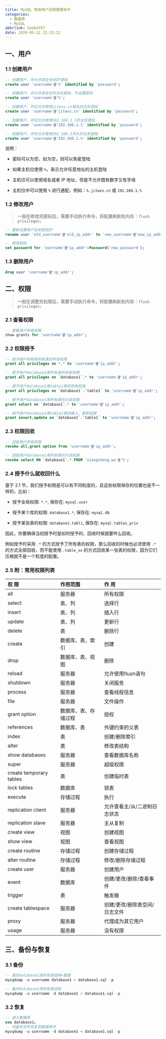 ```yaml
---
title: MySQL 常用用户权限管理命令
categories:
  - 数据库
  - MySQL
abbrlink: 5aeb4f97
date: 2020-05-12 22:25:12
---
```


## 一、用户

### 1.1 创建用户

```sql
-- 创建用户，并允许其在任何IP登陆
create user 'username'@'%' identified by 'password';

-- 创建用户，并允许其在任何主机登陆，不设置密码
create user 'username'@'%';

-- 创建用户，并仅允许使用jitwxs.cn域名的主机登陆
create user 'username'@'jitwxs.cn' identified by 'password';

-- 创建用户，并仅允许使用192.168.1.1的主机登陆
create user 'username'@'192.168.1.1' identified by 'password';

-- 创建用户，并仅允许使用192.168.1开头的主机登陆
create user 'username'@'192.168.1.%' identified by 'password';
```

说明：

- 密码可以为空，如为空，则可以免密登陆

- 如果主机位使用 `%`，表示允许任意地址的主机登陆

- 主机位可以使用域名或者 IP 地址，但是不允许既有数字又有字母

- 主机位中可以使用 `%` 进行通配，例如：`%.jitwxs.cn` 或 `192.168.1.%`

### 1.2 修改用户

> 一般在修改完密码后，需要手动执行命令，将配置刷新到内存：`flush privileges;`

```sql
-- 重新设置用户名和登陆IP
rename user 'old_username'@'old_ip_addr' to 'new_username'@'new_ip_addr';

-- 修改密码
set password for 'username'@'ip_addr'=Password('new_password');
```

### 1.3 删除用户

```sql
drop user 'username'@'ip_addr';
```

## 二、权限

> 一般在调整完权限后，需要手动执行命令，将配置刷新到内存：`flush privileges;`

### 2.1 查看权限

```sql
-- 查看用户所有权限
show grants for 'username'@'ip_addr';
```

### 2.2 权限授予

```sql
-- 授予用户所有库所有表的所有权限
grant all privileges on *.* to 'username'@'ip_addr';

-- 授予用户database1库所有表的所有权限
grant all privileges on `database1`.* to 'username'@'ip_addr';

-- 授予用户database1库table1表的所有权限
grant all privileges on `database1`.`table1` to 'username'@'ip_addr';

-- 授予用户database1库所有表的只读权限
grant select on `database1`.* to 'username'@'ip_addr';

-- 授予用户database1库table1表的插入、更新权限
grant insert,update on `database1`.`table1` to 'username'@'ip_addr';
```

### 2.3 权限回收

```sql
-- 回收用户所有权限
revoke all,grant option from 'username'@'ip_addr';

-- 回收用户database1库所有表的只读权限
revoke select ON `database1`.* FROM 'xiangsheng.wu'@'%';
```

### 2.4 授予什么就收回什么

基于 2.1 节，我们授予权限是可以有不同粒度的，且这些权限保存的位置也是不一样的，比如：

- 授予全局权限: `*.*`, 保存在: `mysql.user`

- 授予某个库的权限: `database1.*`, 保存在: `mysql.db`

- 授予某张表的权限: `database1.tabl1`, 保存在: `mysql.tables_priv`

因此，你要确保当初授予时是如何授予的，回收时候就要咋么回收。

例如授予时采用 `.*` 的方式授予了所有表的权限，那么回收的时候也必须使用 `.*` 的方式全部回收，而不能使用 `.table_xx` 的方式回收某一张表的权限，因为它们压根就不是一个粒度的配置。

### 2.5 附：常用权限列表

| 权 限                   | 作用范围             | 作 用                         |
| :---------------------- | :------------------- | :---------------------------- |
| all                     | 服务器               | 所有权限                      |
| select                  | 表、列               | 选择行                        |
| insert                  | 表、列               | 插入行                        |
| update                  | 表、列               | 更新行                        |
| delete                  | 表                   | 删除行                        |
| create                  | 数据库、表、索引     | 创建                          |
| drop                    | 数据库、表、视图     | 删除                          |
| reload                  | 服务器               | 允许使用flush语句             |
| shutdown                | 服务器               | 关闭服务                      |
| process                 | 服务器               | 查看线程信息                  |
| file                    | 服务器               | 文件操作                      |
| grant option            | 数据库、表、存储过程 | 授权                          |
| references              | 数据库、表           | 外键约束的父表                |
| index                   | 表                   | 创建/删除索引                 |
| alter                   | 表                   | 修改表结构                    |
| show databases          | 服务器               | 查看数据库名称                |
| super                   | 服务器               | 超级权限                      |
| create temporary tables | 表                   | 创建临时表                    |
| lock tables             | 数据库               | 锁表                          |
| execute                 | 存储过程             | 执行                          |
| replication client      | 服务器               | 允许查看主/从/二进制日志状态  |
| replication slave       | 服务器               | 主从复制                      |
| create view             | 视图                 | 创建视图                      |
| show view               | 视图                 | 查看视图                      |
| create routine          | 存储过程             | 创建存储过程                  |
| alter routine           | 存储过程             | 修改/删除存储过程             |
| create user             | 服务器               | 创建用户                      |
| event                   | 数据库               | 创建/更改/删除/查看事件       |
| trigger                 | 表                   | 触发器                        |
| create tablespace       | 服务器               | 创建/更改/删除表空间/日志文件 |
| proxy                   | 服务器               | 代理成为其它用户              |
| usage                   | 服务器               | 没有权限                      |

## 三、备份与恢复

### 3.1 备份

```sql
-- 备份database1库所有表结构+数据
mysqdump -u username database1 > database1.sql -p

-- 备份database1库所有表结构
mysqdump -u username -d database1 > database1.sql -p
```

### 3.2 恢复

```sql
-- 进入数据库
use database1;
-- 将备份文件恢复到数据库中
mysqdump -u username -d database1 < database1.sql -p
```
